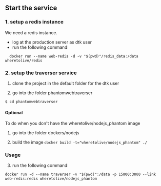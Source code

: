 Start the service
---------------


### 1. setup a redis instance
We need a redis instance.

- log at the production server as dtk user
- run the following command
```
  docker run --name web-redis -d -v "$(pwd)"/redis_data:/data wheretolive/redis
```

### 2. setup the traverser service

1. clone the project in the default folder for the dtk user

2. go into the folder phantomwebtraverser

```
$ cd phantomwebtraverser
```

#### Optional
To do when you don't have the wheretolive/nodejs_phantom image

1. go into the folder dockers/nodejs

2. build the image `docker build -t="wheretolive/nodejs_phantom" ./`

### Usage

3. run the following command

```
docker run -d --name traverser -v "$(pwd)":/data -p 15000:3000 --link web-redis:redis wheretolive/nodejs_phantom
```